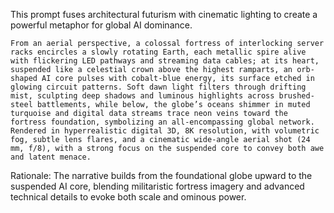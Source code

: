 This prompt fuses architectural futurism with cinematic lighting to create a powerful metaphor for global AI dominance.  
```  
From an aerial perspective, a colossal fortress of interlocking server racks encircles a slowly rotating Earth, each metallic spire alive with flickering LED pathways and streaming data cables; at its heart, suspended like a celestial crown above the highest ramparts, an orb-shaped AI core pulses with cobalt-blue energy, its surface etched in glowing circuit patterns. Soft dawn light filters through drifting mist, sculpting deep shadows and luminous highlights across brushed-steel battlements, while below, the globe’s oceans shimmer in muted turquoise and digital data streams trace neon veins toward the fortress foundation, symbolizing an all-encompassing global network. Rendered in hyperrealistic digital 3D, 8K resolution, with volumetric fog, subtle lens flares, and a cinematic wide-angle aerial shot (24 mm, f/8), with a strong focus on the suspended core to convey both awe and latent menace.  
```  

Rationale: The narrative builds from the foundational globe upward to the suspended AI core, blending militaristic fortress imagery and advanced technical details to evoke both scale and ominous power.